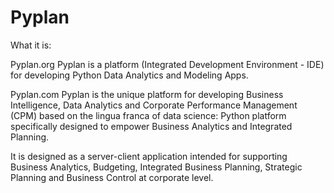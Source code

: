 # Pyplan
What it is:

Pyplan.org
Pyplan is a platform (Integrated Development Environment - IDE) for developing Python Data Analytics and Modeling Apps.

Pyplan.com
Pyplan is the unique platform for developing Business Intelligence, Data Analytics and Corporate Performance Management (CPM) based on the lingua franca of data science: Python
platform specifically designed to empower Business Analytics and Integrated Planning.

It is designed as a server-client application intended for supporting Business Analytics, Budgeting, Integrated Business Planning, Strategic Planning and Business Control at corporate level.

<!--stackedit_data:
eyJoaXN0b3J5IjpbODM0MTczODIzLDg0ODEwMTAxLDczNjI0MT
cxXX0=
-->